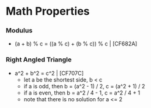 # Math Properties

### Modulus

- (a + b) % c = ((a % c) + (b % c)) % c | [CF682A]

### Right Angled Triangle

- a^2 + b^2 = c^2 | [CF707C]
  - let a be the shortest side, b < c
  - if a is odd, then b = (a^2 - 1) / 2, c = (a^2 + 1) / 2
  - if a is even, then b = a^2 / 4 - 1, c = a^2 / 4 + 1
  - note that there is no solution for a <= 2
